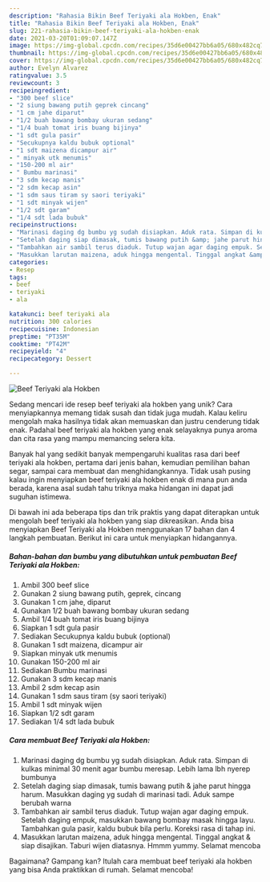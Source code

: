 ```yaml
---
description: "Rahasia Bikin Beef Teriyaki ala Hokben, Enak"
title: "Rahasia Bikin Beef Teriyaki ala Hokben, Enak"
slug: 221-rahasia-bikin-beef-teriyaki-ala-hokben-enak
date: 2021-03-20T01:09:07.147Z
image: https://img-global.cpcdn.com/recipes/35d6e00427bb6a05/680x482cq70/beef-teriyaki-ala-hokben-foto-resep-utama.jpg
thumbnail: https://img-global.cpcdn.com/recipes/35d6e00427bb6a05/680x482cq70/beef-teriyaki-ala-hokben-foto-resep-utama.jpg
cover: https://img-global.cpcdn.com/recipes/35d6e00427bb6a05/680x482cq70/beef-teriyaki-ala-hokben-foto-resep-utama.jpg
author: Evelyn Alvarez
ratingvalue: 3.5
reviewcount: 3
recipeingredient:
- "300 beef slice"
- "2 siung bawang putih geprek cincang"
- "1 cm jahe diparut"
- "1/2 buah bawang bombay ukuran sedang"
- "1/4 buah tomat iris buang bijinya"
- "1 sdt gula pasir"
- "Secukupnya kaldu bubuk optional"
- "1 sdt maizena dicampur air"
- " minyak utk menumis"
- "150-200 ml air"
- " Bumbu marinasi"
- "3 sdm kecap manis"
- "2 sdm kecap asin"
- "1 sdm saus tiram sy saori teriyaki"
- "1 sdt minyak wijen"
- "1/2 sdt garam"
- "1/4 sdt lada bubuk"
recipeinstructions:
- "Marinasi daging dg bumbu yg sudah disiapkan. Aduk rata. Simpan di kulkas minimal 30 menit agar bumbu meresap. Lebih lama lbh nyerep bumbunya"
- "Setelah daging siap dimasak, tumis bawang putih &amp; jahe parut hingga harum. Masukkan daging yg sudah di marinasi tadi. Aduk sampe berubah warna"
- "Tambahkan air sambil terus diaduk. Tutup wajan agar daging empuk. Setelah daging empuk, masukkan bawang bombay masak hingga layu. Tambahkan gula pasir, kaldu bubuk bila perlu. Koreksi rasa di tahap ini."
- "Masukkan larutan maizena, aduk hingga mengental. Tinggal angkat &amp; siap disajikan. Taburi wijen diatasnya. Hmmm yummy. Selamat mencoba"
categories:
- Resep
tags:
- beef
- teriyaki
- ala

katakunci: beef teriyaki ala 
nutrition: 300 calories
recipecuisine: Indonesian
preptime: "PT35M"
cooktime: "PT42M"
recipeyield: "4"
recipecategory: Dessert

---
```



![Beef Teriyaki ala Hokben](https://img-global.cpcdn.com/recipes/35d6e00427bb6a05/680x482cq70/beef-teriyaki-ala-hokben-foto-resep-utama.jpg)

Sedang mencari ide resep beef teriyaki ala hokben yang unik? Cara menyiapkannya memang tidak susah dan tidak juga mudah. Kalau keliru mengolah maka hasilnya tidak akan memuaskan dan justru cenderung tidak enak. Padahal beef teriyaki ala hokben yang enak selayaknya punya aroma dan cita rasa yang mampu memancing selera kita.

Banyak hal yang sedikit banyak mempengaruhi kualitas rasa dari beef teriyaki ala hokben, pertama dari jenis bahan, kemudian pemilihan bahan segar, sampai cara membuat dan menghidangkannya. Tidak usah pusing kalau ingin menyiapkan beef teriyaki ala hokben enak di mana pun anda berada, karena asal sudah tahu triknya maka hidangan ini dapat jadi suguhan istimewa.




Di bawah ini ada beberapa tips dan trik praktis yang dapat diterapkan untuk mengolah beef teriyaki ala hokben yang siap dikreasikan. Anda bisa menyiapkan Beef Teriyaki ala Hokben menggunakan 17 bahan dan 4 langkah pembuatan. Berikut ini cara untuk menyiapkan hidangannya.

<!--inarticleads1-->

##### Bahan-bahan dan bumbu yang dibutuhkan untuk pembuatan Beef Teriyaki ala Hokben:

1. Ambil 300 beef slice
1. Gunakan 2 siung bawang putih, geprek, cincang
1. Gunakan 1 cm jahe, diparut
1. Gunakan 1/2 buah bawang bombay ukuran sedang
1. Ambil 1/4 buah tomat iris buang bijinya
1. Siapkan 1 sdt gula pasir
1. Sediakan Secukupnya kaldu bubuk (optional)
1. Gunakan 1 sdt maizena, dicampur air
1. Siapkan  minyak utk menumis
1. Gunakan 150-200 ml air
1. Sediakan  Bumbu marinasi
1. Gunakan 3 sdm kecap manis
1. Ambil 2 sdm kecap asin
1. Gunakan 1 sdm saus tiram (sy saori teriyaki)
1. Ambil 1 sdt minyak wijen
1. Siapkan 1/2 sdt garam
1. Sediakan 1/4 sdt lada bubuk




<!--inarticleads2-->

##### Cara membuat Beef Teriyaki ala Hokben:

1. Marinasi daging dg bumbu yg sudah disiapkan. Aduk rata. Simpan di kulkas minimal 30 menit agar bumbu meresap. Lebih lama lbh nyerep bumbunya
1. Setelah daging siap dimasak, tumis bawang putih &amp; jahe parut hingga harum. Masukkan daging yg sudah di marinasi tadi. Aduk sampe berubah warna
1. Tambahkan air sambil terus diaduk. Tutup wajan agar daging empuk. Setelah daging empuk, masukkan bawang bombay masak hingga layu. Tambahkan gula pasir, kaldu bubuk bila perlu. Koreksi rasa di tahap ini.
1. Masukkan larutan maizena, aduk hingga mengental. Tinggal angkat &amp; siap disajikan. Taburi wijen diatasnya. Hmmm yummy. Selamat mencoba




Bagaimana? Gampang kan? Itulah cara membuat beef teriyaki ala hokben yang bisa Anda praktikkan di rumah. Selamat mencoba!
